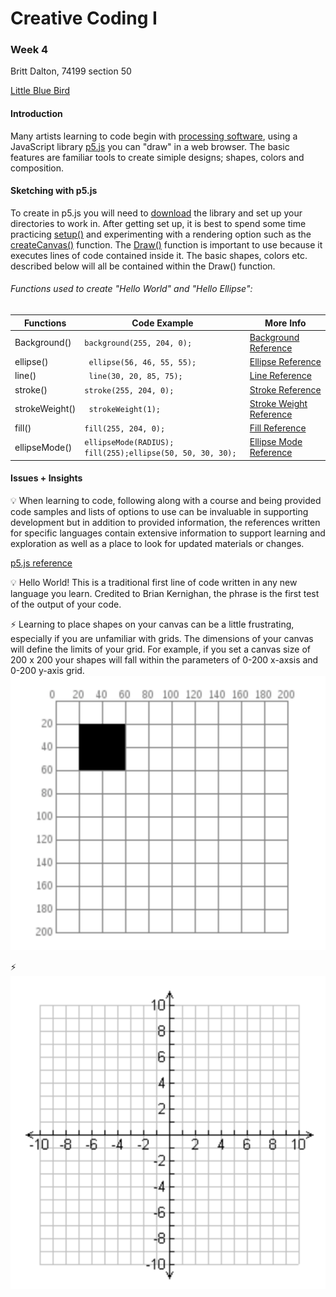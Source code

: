 # Creative Coding I #
### Week 4 ###

Britt Dalton, 74199 section 50

[Little Blue Bird](https://brittdalton.github.io/Creative_Coding_HW/HW_04/)



 #### Introduction ####
 Many artists learning to code begin with [processing software](https://processing.org),
 using a JavaScript library [p5.js](https://p5js.org) you can "draw" in a web browser.
 The basic features are familiar tools to create simiple designs; shapes, colors and
 composition.

 #### Sketching with p5.js ####
 To create in p5.js you will need to [download](https://p5js.org/download/) the library and
 set up your directories to work in. After getting set up, it is best to spend some time
 practicing [setup()](https://p5js.org/reference/#/p5/setup) and experimenting with a rendering option such as the [createCanvas()](https://p5js.org/reference/#/p5/createCanvas) function. The [Draw()](https://p5js.org/reference/#/p5/draw) function is important to use because it executes lines
 of code contained inside it. The basic shapes, colors etc. described below will all be contained within the
 Draw() function.

###### Functions used to create "Hello World" and "Hello Ellipse": ######

|Functions | Code Example | More Info |
|---------- | -------------|-----------|
| Background() | `background(255, 204, 0);`| [Background Reference](https://p5js.org/reference/#/p5/background) |
| ellipse() | ` ellipse(56, 46, 55, 55);`| [Ellipse Reference](https://p5js.org/reference/#/p5/ellipse) |
| line()| ` line(30, 20, 85, 75);`|[Line Reference](https://p5js.org/reference/#/p5/line) |
| stroke() | `stroke(255, 204, 0);`|[Stroke Reference](https://p5js.org/reference/#/p5/stroke) |
| strokeWeight() | ` strokeWeight(1);`|[Stroke Weight Reference](https://p5js.org/reference/#/p5/strokeWeight) |
| fill() | ` fill(255, 204, 0); `| [Fill Reference](https://p5js.org/reference/#/p5/fill) |
| ellipseMode() | `ellipseMode(RADIUS); fill(255);ellipse(50, 50, 30, 30);`|  [Ellipse Mode Reference](https://p5js.org/reference/#/p5/ellipseMode) |


 #### Issues + Insights ####

:bulb: When learning to code, following along with a course and being provided code samples
 and lists of options to use can be invaluable in supporting development but in
 addition to provided information, the references written for specific languages contain
 extensive information to support learning and exploration as well as a place to
 look for updated materials or changes.

 [p5.js reference](https://p5js.org/reference/)

 :bulb: Hello World! This is a traditional first line of code written in any new language you learn.
 Credited to Brian Kernighan, the phrase is the first test of the output of your code.

 :zap: Learning to place shapes on your canvas can be a little frustrating, especially
 if you are unfamiliar with grids. The dimensions of your canvas will define the
 limits of your grid. For example, if you set a canvas size of 200 x 200 your shapes will
 fall within the parameters of 0-200 x-axsis and 0-200 y-axis grid.
 ![Canvas Grid](/HW_03/Grid_example.png)

 :zap:
![Translate Grid](/HW_04/Translate_grid_01.png)

